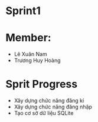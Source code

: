 # Sprint1
# Member: 
* Lê Xuân Nam
* Trương Huy Hoàng

# Sprit Progress
* Xây dựng chức năng đăng kí
* Xây dựng chức năng đăng nhập
* Tạo cơ sở dữ liệu SQLite



